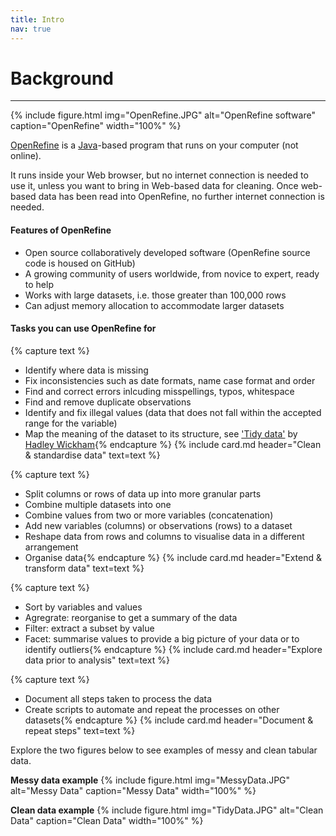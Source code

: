 ```yaml
---
title: Intro
nav: true
---
```

# Background

-----

{% include figure.html img="OpenRefine.JPG" alt="OpenRefine software" caption="OpenRefine" width="100%" %}

[OpenRefine](http://openrefine.org) is a [Java](https://www.java.com/en/)-based program that runs on your computer (not online).

It runs inside your Web browser, but no internet connection is needed to use it, unless you want to bring in Web-based data for cleaning. Once web-based data has been read into OpenRefine, no further internet connection is needed.

#### Features of OpenRefine
  
- Open source collaboratively developed software (OpenRefine source code is housed on GitHub)
- A growing community of users worldwide, from novice to expert, ready to help
- Works with large datasets, i.e. those greater than 100,000 rows
- Can adjust memory allocation to accommodate larger datasets 

#### Tasks you can use OpenRefine for

{% capture text %}
- Identify where data is missing
- Fix inconsistencies such as date formats, name case format and order
- Find and correct errors inlcuding misspellings, typos, whitespace
- Find and remove duplicate observations
- Identify and fix illegal values (data that does not fall within the accepted range for the variable)
- Map the meaning of the dataset to its structure, see ['Tidy data'](https://cran.r-project.org/web/packages/tidyr/vignettes/tidy-data.html) by [Hadley Wickham](http://hadley.nz/){% endcapture %} {% include card.md header="Clean & standardise data" text=text %}

{% capture text %}
- Split columns or rows of data up into more granular parts
- Combine multiple datasets into one
- Combine values from two or more variables (concatenation)
- Add new variables (columns) or observations (rows) to a dataset
- Reshape data from rows and columns to visualise data in a different arrangement
- Organise data{% endcapture %} {% include card.md header="Extend & transform data" text=text %}

{% capture text %}
- Sort by variables and values
- Agregrate: reorganise to get a summary of the data
- Filter: extract a subset by value
- Facet: summarise values to provide a big picture of your data or to identify outliers{% endcapture %} {% include card.md header="Explore data prior to analysis" text=text %}

{% capture text %}
- Document all steps taken to process the data
- Create scripts to automate and repeat the processes on other datasets{% endcapture %} {% include card.md header="Document & repeat steps" text=text %}

Explore the two figures below to see examples of messy and clean tabular data.

**Messy data example**
{% include figure.html img="MessyData.JPG" alt="Messy Data" caption="Messy Data" width="100%" %}

**Clean data example**
{% include figure.html img="TidyData.JPG" alt="Clean Data" caption="Clean Data" width="100%" %}
